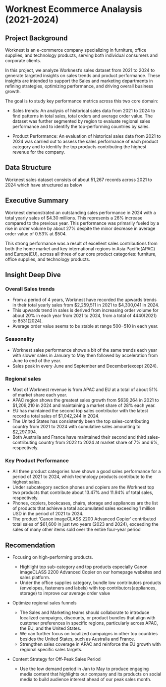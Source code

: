 # Worknest  Ecommerce Analaysis (2021-2024)
## Project Background
Worknest is an e-commerce company specializing in furniture, office supplies, and technology products, serving both individual consumers and corporate clients.

In this project, we analyze Worknest’s sales dataset from 2021 to 2024 to generate targeted insights on sales trends and product performance. These insights are intended to support the Sales and marketing departments in refining strategies, optimizing performance, and driving overall business growth.

The goal is to study key performance metrics across this two core domain:

* Sales trends: An analysis of historical sales data from 2021 to 2024 to find patterns in total sales, total orders and average order value. The dataset was further segmented by region to evaluate regional sales performance and to identify the top-performing countries by sales.

* Product Performance: An evaluation of historical sales data from 2021 to 2024 was carried out to assess the sales performance of each product category and to identify the top products contributing the highest revenue for the company.

## Data Structure

Worknest sales dataset consists of about 51,267 records across 2021 to 2024 which have structured as below

## Executive Summary
Worknest demonstrated an outstanding sales performance in 2024 with a total yearly sales of $4.30 millions. This represents  a 26% increase  compared to the previous year. This performance was primarily  fueled by a rise in order volume by about 27% despite the minor decrease in average order value of 0.53% at $504.  

This strong performance was a result of excellent sales contributions from both the home market and key international regions in Asia Pacific(APAC) and Europe(EU), across all three of our core product categories: furniture, office supplies, and technology products.

## Insight Deep Dive

### Overall Sales trends

* From a period of 4 years, Worknest have recorded the upwards trends in their total yearly sales from $2,259,511 in 2021 to $4,300,041 in 2024.
* This upwards trend in sales is derived from increasing order volume for about 20% in each year from 2021 to 2024, from a total of 4440(2021) to 8531(2024).
* Average order value seems to be stable at range $500-$510 in each year.

### Seasonality

* Worknest sales performance shows a bit of the same trends each year with slower sales in January to May then followed by acceleration from June to end of the year.
* Sales peak in every June and September and December(except 2024).

### Regional sales

* Most of Worknest revenue is from APAC and EU at a total of about 51% of market share each year.
* APAC region shows the greatest sales growth from $639,264 in 2021 to $1,209,210 in 2024 and maintaining a market share of 28% each year.
* EU has maintained the second top sales contributor with the latest record a total sales of $1,042,244 in 2024.
* The United States has consistently been the top sales-contributing country from 2021 to 2024 with cumulative sales amounting to $2,297,094.
* Both Australia and France have maintained their second and third sales-contributing country from 2022 to 2024 at market share of 7% and 6%, respectively.

### Key Product Performance

* All three product categories have shown a good sales performance for a period of 2021 to 2024, which technology products contribute to the highest sales.
* Under subcategory section phones and copiers are the Worknest top two products that contribute about 13.47% and 11.94% of total sales, respectively.
* Phones, copiers, bookcases, chairs, storage and appliances are the list of products that achieve a total accumulated sales exceeding 1 million USD in the period of 2021 to 2024.
* The product ‘Canon imageCLASS 2200 Advanced Copier’ contributed total sales of $61,600 in just two years (2023 and 2024), exceeding the sales of many other items sold over the entire four-year period

## Recomendation

* Focusing on high-performing products.
  * Highlight top sub-category and top products especially Canon imageCLASS 2200 Advanced Copier on our homepage websites and sales platform.
  * Under the office supplies category, bundle low contributors products (envelopes, fasteners and labels) with top contributors(appliances, storage) to improve our average order value

* Optimize regional sales funnels
  * The Sales and Marketing teams should collaborate to introduce localized campaigns, discounts, or product bundles that align with customer preferences in specific regions, particularly across APAC, the EU, and the United States.
  * We can further focus on localized campaigns in other top countries besides the United States, such as Australia and France.
  * Strengthen sales coverage in APAC and reinforce the EU growth with regional specific sales targets.
    
 * Content Strategy for Off-Peak Sales Period
   * Use the low demand period in Jan  to May to produce engaging media content that highlights our company and its products on social media to build audience interest ahead of our peak sales month.
    







